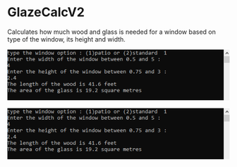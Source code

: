 # GlazeCalcV2

Calculates how much wood and glass is needed for a window based on type of the window, its height and width.

![](Images/programRunningPic.png)

<img src="Images/programRunningPic.png" >
